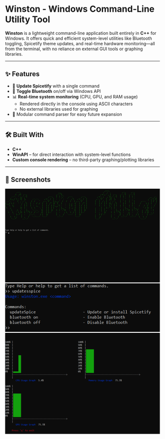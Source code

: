 # Winston - Windows Command-Line Utility Tool

**Winston** is a lightweight command-line application built entirely in **C++** for Windows. It offers quick and efficient system-level utilities like Bluetooth toggling, Spicetify theme updates, and real-time hardware monitoring—all from the terminal, with no reliance on external GUI tools or graphing libraries.

---

## ✨ Features

- 🔄 **Update Spicetify** with a single command
- 📶 **Toggle Bluetooth** on/off via Windows API
- 📊 **Real-time system monitoring** (CPU, GPU, and RAM usage)
  - Rendered directly in the console using ASCII characters
  - No external libraries used for graphing
- 🧩 Modular command parser for easy future expansion

---

## 🛠️ Built With

- **C++**
- **WinAPI** – for direct interaction with system-level functions
- **Custom console rendering** – no third-party graphing/plotting libraries

---

## 📸 Screenshots

![Alt Text](Screenshots/welcome_page.png)
![Alt Text](Screenshots/commands.png)
![Alt Text](Screenshots/task_graph.png)
